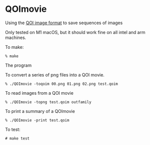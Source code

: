 # QOImovie
Using the [QOI image format](https://github.com/phoboslab/qoi) to save sequences of images

Only tested on M1 macOS, but it should work fine on all intel and arm machines.

To make:

    % make
    
The program 

To convert a series of png files into a QOI movie.

    % ./QOImovie -toqoim 00.png 01.png 02.png test.qoim

To read images from a QOI movie

    % ./QOImovie -topng test.qoim outfamily
    
To print a summary of a QOImovie
    
    % ./QOImovie -print test.qoim
    
To test:

    # make test
